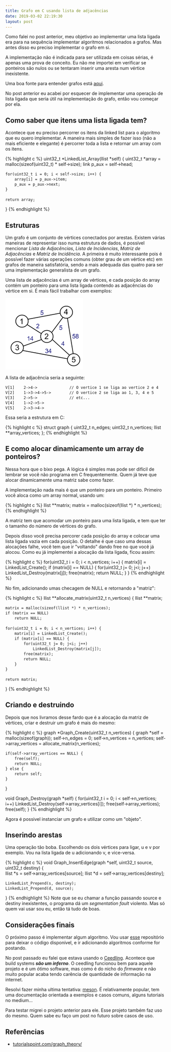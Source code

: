 ```yaml
---
title: Grafo em C usando lista de adjacências
date: 2019-03-02 22:19:30
layout: post
---
```



Como falei no post anterior, meu objetivo ao implementar uma lista ligada era para na sequência implementar algoritmos relacionados a grafos. Mas antes disso eu preciso implementar o grafo em si.

A implementação não é indicada para ser utilizada em coisas sérias, é apenas uma prova de conceito. Eu não me importei em verificar se ponteiros são nulos ou se tentaram inserir uma aresta num vértice inexistente. 

Uma boa fonte para entender grafos está [aqui](https://www.tutorialspoint.com/graph_theory/index.htm). 

No post anterior eu acabei por esquecer de implementar uma operação de lista ligada que seria útil na implementação do grafo, então vou começar por ela.

## Como saber que itens uma lista ligada tem?

Acontece que eu preciso percorrer os itens da linked list para o algoritmo que eu quero implementar. A maneira mais simples de fazer isso (não a mais eficiente e elegante) é percorrer toda a lista e retornar um array com os itens.

{% highlight c %}
uint32_t *LinkedList_Array(llist *self)
{
    uint32_t *array = malloc(sizeof(uint32_t) * self->size);
    link p_aux = self->head;

    for(uint32_t i = 0; i < self->size; i++) {
        array[i] = p_aux->item;
        p_aux = p_aux->next;
    }
    
    return array;
}
{% endhighlight %}

## Estruturas 

Um grafo é um conjunto de vértices conectados por arestas. Existem várias maneiras de representar isso numa estrutura de dados, é possível mencionar _Lista de Adjacências_, _Lista de Incidencias_, _Matriz de Adjacências_ e _Matriz de Incidência_. A primeira é muito interessante pois é possível fazer várias operações comuns (obter grau de um vértice etc) em grafos de maneira satisfatória, sendo a mais adequada das quatro para ser uma implementação generalista de um grafo. 

Uma lista de adjacências é um array de vértices, e cada posição do array contém um ponteiro para uma lista ligada contendo as adjacências do vértice em si. É mais fácil trabalhar com exemplos:

![grafo](/images/2019-03-02-grafo-em-c/01.png)

A lista de adjacência seria a seguinte: 

```
V[1]    2->4->              // O vertice 1 se liga ao vertice 2 e 4
V[2]    1->3->4->5->        // O vertice 2 se liga ao 1, 3, 4 e 5
V[3]    2->5->              // etc...
V[4]    1->2->5->
V[5]    2->3->4->
```

Essa seria a estrutura em C:

{% highlight c %}
struct graph {
    uint32_t n_edges;
    uint32_t n_vertices;
    llist **array_vertices;
};
{% endhighlight %}

## E como alocar dinamicamente um array de ponteiros?

Nessa hora que o bixo pega. A lógica é simples mas pode ser difícil de lembrar se você não programa em C frequentemente. Quem já teve que alocar dinamicamente uma matriz sabe como fazer. 

A implementação nada mais é que um ponteiro para um ponteiro. Primeiro você aloca como um array normal, usando um:

{% highlight c %}
llist **matrix;
matrix = malloc(sizeof(llist *) * n_vertices);
{% endhighlight %}

A matriz tem que acomodar um ponteiro para uma lista ligada, e tem que ter o tamanho do número de vértices do grafo. 

Depois disso você precisa percorer cada posição do array e colocar uma lista ligada vazia em cada posição. O detalhe é que caso uma dessas alocações falhe, você tem que ir "voltando" dando free no que você já alocou. Como eu já implementei a alocação da lista ligada, ficou assim: 

{% highlight c %}
for(uint32_t i = 0; i < n_vertices; i++) {
    matrix[i] = LinkedList_Create();
    if (matrix[i] == NULL) {
        for(uint32_t j= 0; j<i; j++) 
            LinkedList_Destroy(matrix[j]);
        free(matrix);
        return NULL;
    }
}
{% endhighlight %}

No fim, adicionando umas checagem de NULL e retornando a "matriz":

{% highlight c %}
llist **allocate_matrix(uint32_t n_vertices) 
{
    llist **matrix;

    matrix = malloc(sizeof(llist *) * n_vertices);
    if (matrix == NULL) 
        return NULL;
     
    for(uint32_t i = 0; i < n_vertices; i++) {
        matrix[i] = LinkedList_Create();
        if (matrix[i] == NULL) {
            for(uint32_t j= 0; j<i; j++) 
                LinkedList_Destroy(matrix[j]);
            free(matrix);
            return NULL;
        }
    }
    
    return matrix;
}
{% endhighlight %}

## Criando e destruindo

Depois que nos livramos desse fardo que é a alocação da matriz de vértices, criar e destruir um grafo é mais do mesmo:

{% highlight c %}
graph *Graph_Create(uint32_t n_vertices) 
{
    graph *self = malloc(sizeof(graph));
    self->n_edges = 0;
    self->n_vertices = n_vertices;
    self->array_vertices = allocate_matrix(n_vertices);

    if(self->array_vertices == NULL) {
        free(self);
        return NULL;
    } else {
        return self;
    }
}

void Graph_Destroy(graph *self) 
{
    for(uint32_t i = 0; i < self->n_vertices; i++) 
        LinkedList_Destroy(self->array_vertices[i]);
    free(self->array_vertices);
    free(self);
}
{% endhighlight %}

Agora é possivel instanciar um grafo e utilizar como um "objeto".

## Inserindo arestas

Uma operação tão boba. Escolhendo os dois vértices para ligar, u e v por exemplo. Vou na lista ligada de u adicionando v, e vice-versa.

{% highlight c %}
void Graph_InsertEdge(graph *self, uint32_t source, uint32_t destiny) 
{   
    llist *s = self->array_vertices[source];
    llist *d = self->array_vertices[destiny];

    LinkedList_Prepend(s, destiny);
    LinkedList_Prepend(d, source);
}
{% endhighlight %}
Note que se eu chamar a função passando source e destiny inexistentes, o programa dá um _segmentation fault_ violento. Mas só quem vai usar sou eu, então tá tudo de boas.

## Considerações finais

O próximo passo é implementar algum algoritmo. Vou usar [esse](https://github.com/rafaellcoellho/graph) repositório para deixar o código disponível, e ir adicionando algoritmos conforme for postando. 

No post passado eu falei que estava usando o [Ceedling](https://github.com/ThrowTheSwitch/Ceedling). Acontece que build systems **_são um inferno_**. O ceedling funcionou bem para aquele projeto e é um ótimo software, mas como é do nicho do _firmware_ e não muito popular acaba tendo carência de quantidade de informação na internet.

Resolvi fazer minha ultima tentativa: [meson](https://mesonbuild.com/). É relativamente popular, tem uma documentação orientada a exemplos e casos comuns, alguns tutoriais no medium...

Para testar migrei o projeto anterior para ele. Esse projeto também faz uso do mesmo. Quem sabe eu faço um post no futuro sobre casos de uso.

## Referências 
+ [tutorialspoint.com/graph_theory/](https://www.tutorialspoint.com/graph_theory/index.htm)
